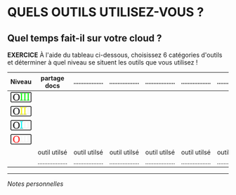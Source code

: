 # QUELS OUTILS UTILISEZ-VOUS ?

## Quel temps fait-il sur votre cloud ?

**EXERCICE**   À l'aide du tableau ci-dessous, choisissez 6 catégories d'outils et déterminer à quel niveau se situent les outils que vous utilisez !

| Niveau | partage docs | .................. | .................. | .................. | .................. | .................. |
| :----- | :----------: | :----------------: | :----------------: | :----------------: | :----------------: | :----------------: |
| ![capsule-niveau-3](img/OIII-capsule-small-3.png) |   |   |   |   |   |   |
| ![capsule-niveau-2](img/OIII-capsule-small-2.png) |   |   |   |   |   |   |
| ![capsule-niveau-1](img/OIII-capsule-small-1.png) |   |   |   |   |   |   |
| ![capsule-niveau-0](img/OIII-capsule-small-0.png) |   |   |   |   |   |   |
|  | outil utilsé | outil utilsé | outil utilsé | outil utilsé | outil utilsé | outil utilsé |
|  | .................. | .................. | .................. | .................. | .................. | .................. |


---
*Notes personnelles*   